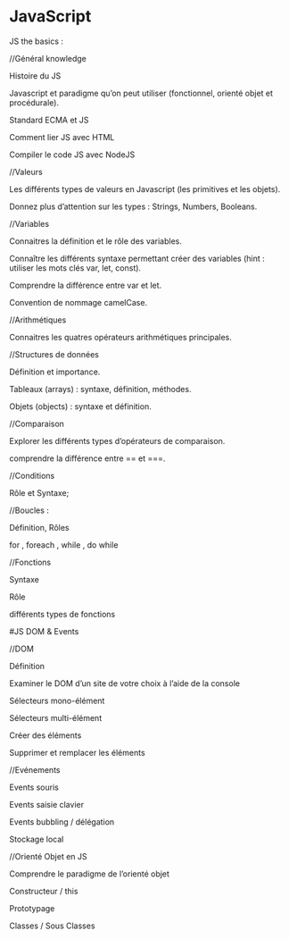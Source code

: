 # JavaScript
JS the basics :

//Général knowledge
 
Histoire du JS

Javascript et paradigme qu’on peut utiliser (fonctionnel, orienté objet et procédurale).

Standard ECMA et JS

Comment lier JS avec HTML

Compiler le code JS avec NodeJS

//Valeurs

Les différents types de valeurs en Javascript (les primitives et les objets).

Donnez plus d’attention sur les types : Strings, Numbers, Booleans.

//Variables

Connaitres la définition et le rôle des variables.

Connaître les différents syntaxe permettant créer des variables (hint : utiliser les mots clés var, let, const).

Comprendre la différence entre var et let.

Convention de nommage camelCase.

//Arithmétiques

Connaitres les quatres opérateurs arithmétiques principales.

//Structures de données

Définition et importance.

Tableaux (arrays) : syntaxe, définition, méthodes.

Objets (objects) : syntaxe et définition.

//Comparaison

Explorer les différents types d’opérateurs de comparaison.

comprendre la différence entre == et ===.

//Conditions 

Rôle et Syntaxe;

//Boucles : 

Définition, Rôles

for , foreach , while , do while

//Fonctions

Syntaxe 

Rôle

différents types de fonctions

#JS DOM & Events

//DOM

Définition

Examiner le DOM d’un site de votre choix à l’aide de la console

Sélecteurs mono-élément

Sélecteurs multi-élément

Créer des éléments

Supprimer et remplacer les éléments

//Evénements

Events souris

Events saisie clavier

Events bubbling / délégation

Stockage local

//Orienté Objet en JS

Comprendre le paradigme de l’orienté objet

Constructeur / this

Prototypage

Classes / Sous Classes

